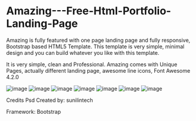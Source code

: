 # Amazing---Free-Html-Portfolio-Landing-Page

Amazing is fully featured with one page landing page and fully responsive, Bootstrap based HTML5 Template. This template is very simple, minimal design and you can build whatever you like with this template.

It is very simple, clean and Professional. Amazing comes with Unique Pages, actually different landing page, awesome line icons, Font Awesome 4.2.0

![image](https://github.com/user-attachments/assets/1f893bfd-9a61-4570-b773-0916caca0bf3)
![image](https://github.com/user-attachments/assets/baab98fa-4c1f-4873-be23-40c635893658)
![image](https://github.com/user-attachments/assets/ade18738-c975-46b8-a94d-89884dcc9e74)
![image](https://github.com/user-attachments/assets/e502a891-1e10-499c-9fd4-e4d836ab2813)
![image](https://github.com/user-attachments/assets/6f58ea73-bac6-4326-9765-3b24869654f8)
![image](https://github.com/user-attachments/assets/11f5c4d7-0867-45b0-905f-7faa6b9de032)
![image](https://github.com/user-attachments/assets/62cf10bf-2aa6-4766-88bd-06f9f3529fe5)

Credits Psd Created by: sunilintech

Framework: Bootstrap
